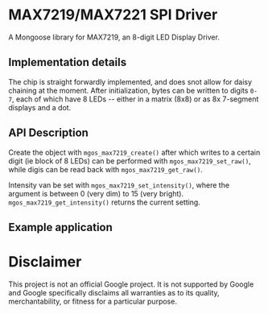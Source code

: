 # MAX7219/MAX7221 SPI Driver

A Mongoose library for MAX7219, an 8-digit LED Display Driver.

## Implementation details

The chip is straight forwardly implemented, and does snot allow for daisy
chaining at the moment. After initialization, bytes can be written to
digits `0-7`, each of which have 8 LEDs -- either in a matrix (8x8) or as
8x 7-segment displays and a dot.

## API Description

Create the object with `mgos_max7219_create()` after which writes to a certain
digit (ie block of 8 LEDs) can be performed with `mgos_max7219_set_raw()`, while
digis can be read back with `mgos_max7219_get_raw()`.

Intensity van be set with `mgos_max7219_set_intensity()`, where the argument
is between 0 (very dim) to 15 (very bright). `mgos_max7219_get_intensity()`
returns the current setting.

## Example application

# Disclaimer

This project is not an official Google project. It is not supported by Google
and Google specifically disclaims all warranties as to its quality,
merchantability, or fitness for a particular purpose.
